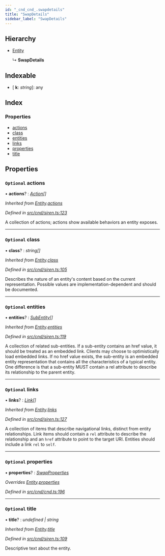 ```yaml
---
id: "_cnd_cnd_.swapdetails"
title: "SwapDetails"
sidebar_label: "SwapDetails"
---
```


## Hierarchy

* [Entity](_cnd_siren_.entity.md)

  ↳ **SwapDetails**

## Indexable

* \[ **k**: *string*\]: any

## Index

### Properties

* [actions](_cnd_cnd_.swapdetails.md#optional-actions)
* [class](_cnd_cnd_.swapdetails.md#optional-class)
* [entities](_cnd_cnd_.swapdetails.md#optional-entities)
* [links](_cnd_cnd_.swapdetails.md#optional-links)
* [properties](_cnd_cnd_.swapdetails.md#optional-properties)
* [title](_cnd_cnd_.swapdetails.md#optional-title)

## Properties

### `Optional` actions

• **actions**? : *[Action](_cnd_siren_.action.md)[]*

*Inherited from [Entity](_cnd_siren_.entity.md).[actions](_cnd_siren_.entity.md#optional-actions)*

*Defined in [src/cnd/siren.ts:123](https://github.com/comit-network/comit-js-sdk/blob/364611d/src/cnd/siren.ts#L123)*

A collection of actions; actions show available behaviors an entity exposes.

___

### `Optional` class

• **class**? : *string[]*

*Inherited from [Entity](_cnd_siren_.entity.md).[class](_cnd_siren_.entity.md#optional-class)*

*Defined in [src/cnd/siren.ts:105](https://github.com/comit-network/comit-js-sdk/blob/364611d/src/cnd/siren.ts#L105)*

Describes the nature of an entity's content based on the current representation. Possible values are implementation-dependent and should be documented.

___

### `Optional` entities

• **entities**? : *[SubEntity](../modules/_cnd_siren_.md#subentity)[]*

*Inherited from [Entity](_cnd_siren_.entity.md).[entities](_cnd_siren_.entity.md#optional-entities)*

*Defined in [src/cnd/siren.ts:119](https://github.com/comit-network/comit-js-sdk/blob/364611d/src/cnd/siren.ts#L119)*

A collection of related sub-entities. If a sub-entity contains an href value, it should be treated as an embedded link. Clients may choose to optimistically load embedded links. If no href value exists, the sub-entity is an embedded entity representation that contains all the characteristics of a typical entity. One difference is that a sub-entity MUST contain a rel attribute to describe its relationship to the parent entity.

___

### `Optional` links

• **links**? : *[Link](_cnd_siren_.link.md)[]*

*Inherited from [Entity](_cnd_siren_.entity.md).[links](_cnd_siren_.entity.md#optional-links)*

*Defined in [src/cnd/siren.ts:127](https://github.com/comit-network/comit-js-sdk/blob/364611d/src/cnd/siren.ts#L127)*

A collection of items that describe navigational links, distinct from entity relationships. Link items should contain a `rel` attribute to describe the relationship and an `href` attribute to point to the target URI. Entities should include a link `rel` to `self`.

___

### `Optional` properties

• **properties**? : *[SwapProperties](_cnd_cnd_.swapproperties.md)*

*Overrides [Entity](_cnd_siren_.entity.md).[properties](_cnd_siren_.entity.md#optional-properties)*

*Defined in [src/cnd/cnd.ts:196](https://github.com/comit-network/comit-js-sdk/blob/364611d/src/cnd/cnd.ts#L196)*

___

### `Optional` title

• **title**? : *undefined | string*

*Inherited from [Entity](_cnd_siren_.entity.md).[title](_cnd_siren_.entity.md#optional-title)*

*Defined in [src/cnd/siren.ts:109](https://github.com/comit-network/comit-js-sdk/blob/364611d/src/cnd/siren.ts#L109)*

Descriptive text about the entity.

